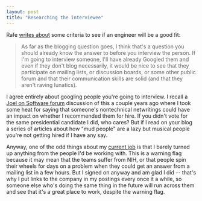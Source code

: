 ```yaml
---
layout: post
title: "Researching the interviewee"
---
```




<p>Rafe <a href="http://rc3.org/cgi-bin/less.pl?arg=7043">writes about</a> some criteria to see if an engineer will be a good fit:</p>

<blockquote>As far as the blogging question goes, I think that's a question you should already know the answer to before you interview the person. If I'm going to interview someone, I'll have already Googled them and even if they don't blog necessarily, it would be nice to see that they participate on mailing lists, or discussion boards, or some other public forum and that their communication skills are solid (and that they aren't raving lunatics).</blockquote>

<p>I agree entirely about googling people you're going to interview. I recall a <a href="http://discuss.joelonsoftware.com/?joel">Joel on Software forum</a> discussion of this a couple years ago where I took some heat for saying that someone's nontechnical netwritings could have an impact on whether I recommended them for hire. If you didn't vote for the same presidential candidate I did, who cares? But if I read on your blog a series of articles about how "mud people" are a lazy but musical people you're not getting hired if I have any say.</p>

<p>Anyway, one of the odd things about my <a href="http://www.vocollect.com/">current job</a> is that I barely turned up anything from the people I'd be working with. This is a warning flag because it may mean that the teams suffer from NIH, or that people spin their wheels for days on a problem when they could get an answer from a mailing list in a few hours. But I signed on anyway and am glad I did -- that's why I put links to the company in my postings every once it a while, so someone else who's doing the same thing in the future will run across them and see that it's a great place to work, despite the warning flag.</p>


